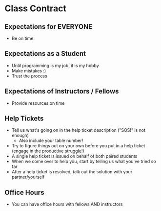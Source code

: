 # Class Contract

## Expectations for EVERYONE

- Be on time

## Expectations as a Student

- Until programming is my job, it is my hobby
- Make mistakes :)
- Trust the process

## Expectations of Instructors / Fellows

- Provide resources on time

## Help Tickets

- Tell us what's going on in the help ticket description ("SOS!" is not enough)
  - Also include your table number!
- Try to figure things out on your own before you put in a help ticket (engage in the productive struggle!)
- A single help ticket is issued on behalf of both paired students
- When we come over to help you, start by telling us what you've tried so far
- After a help ticket is resolved, talk out the solution with your partner/yourself

## Office Hours

- You can have office hours with fellows AND instructors
